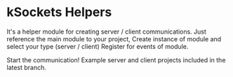# kSockets Helpers

It's a helper module for creating server / client communications.
Just reference the main module to your project,
Create instance of module and select your type (server / client)
Register for events of module.

Start the communication!
Example server and client projects included in the latest branch.
